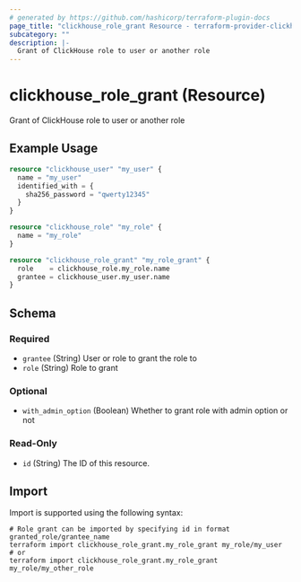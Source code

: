 ```yaml
---
# generated by https://github.com/hashicorp/terraform-plugin-docs
page_title: "clickhouse_role_grant Resource - terraform-provider-clickhouse"
subcategory: ""
description: |-
  Grant of ClickHouse role to user or another role
---
```


# clickhouse_role_grant (Resource)

Grant of ClickHouse role to user or another role

## Example Usage

```terraform
resource "clickhouse_user" "my_user" {
  name = "my_user"
  identified_with = {
    sha256_password = "qwerty12345"
  }
}

resource "clickhouse_role" "my_role" {
  name = "my_role"
}

resource "clickhouse_role_grant" "my_role_grant" {
  role    = clickhouse_role.my_role.name
  grantee = clickhouse_user.my_user.name
}
```

<!-- schema generated by tfplugindocs -->
## Schema

### Required

- `grantee` (String) User or role to grant the role to
- `role` (String) Role to grant

### Optional

- `with_admin_option` (Boolean) Whether to grant role with admin option or not

### Read-Only

- `id` (String) The ID of this resource.

## Import

Import is supported using the following syntax:

```shell
# Role grant can be imported by specifying id in format granted_role/grantee_name
terraform import clickhouse_role_grant.my_role_grant my_role/my_user
# or
terraform import clickhouse_role_grant.my_role_grant my_role/my_other_role
```
